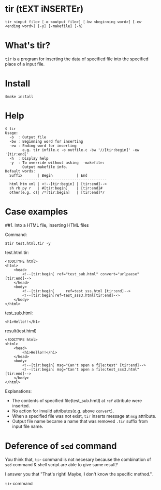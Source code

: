 tir (tEXT iNSERTEr)
===

```
tir <input file> [-o <output file>] [-bw <beginning word>] [-ew <ending word>] [-y] [-makefile] [-h]
```
What's tir?
===

`tir` is a program for inserting the data of specified file into the specified place of a input file.

Install
===
```
$make install
```

Help
===

```
$ tir
Usage:
  -o  : Output file
  -bw : Beginning word for inserting
  -ew : Ending word for inserting
        e.g. tir infile.c -o outfile.c -bw '//[tir:begin]' -ew '[tir:end]'
  -h  : Display help
  -y  : To override without asking  -makefile:
        Output makefile info.
Default words:
  Suffix       | Begin           | End
  ---------------------------------------------
  html htm xml | <!--[tir:begin] | [tir:end]-->
  sh rb py r   | #[tir:begin]    | [tir:end]#
  other(e.g. c)| /*[tir:begin]   | [tir:end]*/
```
Case examples
===
##1. Into a HTML file, inserting HTML files

Command:
```
$tir test.html.tir -y
```

test.html.tir:
```
<!DOCTYPE html>
<html>
	<head>
		<!--[tir:begin] ref="test_sub.html" convert="urlpaese" [tir:end]-->
	</head>
	<body>
		<!--[tir:begin] 	ref=test sss.html [tir:end]-->
		<!--[tir:begin]ref=test_sss3.html[tir:end]-->
	</body>
</html>
```
test_sub.html:
```
<h1>Hello!!</h1>
```
result(test.html)
```
<!DOCTYPE html>
<html>
	<head>
		<h1>Hello!!</h1>
	</head>
	<body>
		<!--[tir:begin] msg="Can't open a file:test" [tir:end]-->
		<!--[tir:begin] msg="Can't open a file:test_sss3.html" [tir:end]-->
	</body>
</html>
```

Explanations:
 * The contents of specified file(test_sub.hmtl) at `ref` attribute were inserted.
 * No action for invalid attributes(e.g. above `convert`).
 * When a specified file was not exist, `tir` inserts message at `msg` attribute.
 * Output file name became a name that was removed `.tir` suffix from input file name.
 
Deference of `sed` command
===
You think that, `tir` command is not necesary because the combination of `sed` command & shell script are able to give same result?

I answer you that "That's right! Maybe, I don't know the specific method.".

`tir` command
